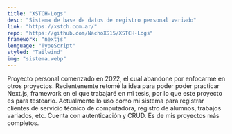 ```yaml
---
title: "XSTCH-Logs"
desc: "Sistema de base de datos de registro personal variado"
link: "https://xstch.com.ar/"
repo: "https://github.com/NachoXS15/XSTCH-Logs"
framework: "nextjs"
lenguage: "TypeScript"
styled: "Tailwind"
img: "sistema.webp"
---
```

Proyecto personal comenzado en 2022, el cual abandone por enfocarme en otros proyectos. Recientenemte retomé la idea para poder poder practicar Next.js, framework en el que trabajaré en mi tesis, por lo que este proyecto es para testearlo. Actualmente lo uso como mi sistema para registrar clientes de servicio técnico de computadora, registro de alumnos, trabajos variados, etc. Cuenta con autenticación y CRUD. Es de mis proyectos más completos.
